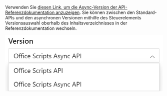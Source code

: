 Verwenden Sie [diesen Link, um die Async-Version der API-Referenzdokumentation anzuzeigen](/javascript/api/office-scripts/excel?view=office-scripts-async). Sie können zwischen den Standard-APIs und den asynchronen Versionen mithilfe des Steuerelements Versionsauswahl oberhalb des Inhaltsverzeichnisses in der Referenzdokumentation wechseln.

![Das Versionsauswahl-Steuerelement in der Referenzdokumentation.](../images/reference-documentation-version-picker.png)